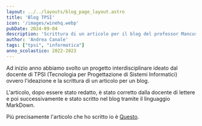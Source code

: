 ```yaml
---
layout: ../../layouts/blog_page_layout.astro
title: 'Blog TPSI'
icon: '/images/winehq.webp'
pubDate: 2024-09-04
description: 'Scrittura di un articolo per il blog del professor Mancuso'
author: 'Andrea Canale'
tags: ["tpsi", "informatica"]
anno_scolastico: 2022-2023
---
```


Ad inizio anno abbiamo svolto un progetto interdisciplinare ideato dal docente di TPSI (Tecnologia per Progettazione di Sistemi Informatici) ovvero l'ideazione e la scrittura di un articolo per un blog.

L'articolo, dopo essere stato redatto, è stato corretto dalla docente di lettere e poi successivamente e stato scritto nel blog tramite il linguaggio MarkDown.

Più precisamente l'articolo che ho scritto io è <a href="https://prof.mancusoa.it/blog/il-package-manager-per-wine/" target="_blank">Questo</a>.